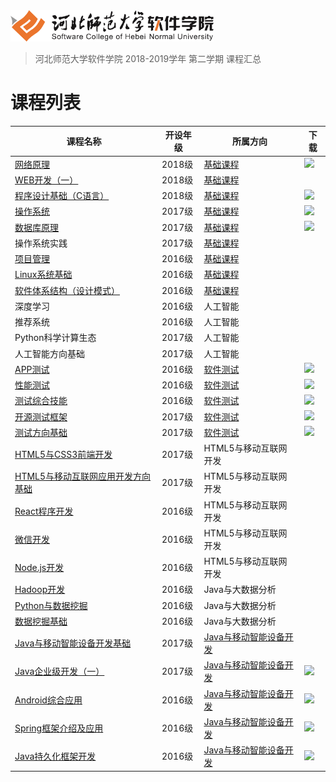 <img src="./image/logo.png" height="50" />

> 河北师范大学软件学院 2018-2019学年 第二学期 课程汇总

# 课程列表

|课程名称|开设年级|所属方向|下载|
|-------|-------|-------|-------|
|[网络原理](https://github.com/edu2act/course-NetWork/tree/2018-2019-2st) | 2018级 | [基础课程](./courses/基础课程) |[![](https://img.shields.io/badge/term-2018--2019--1st-9cf.svg)](https://github.com/edu2act/course-NetWork/releases/tag/2018-2019-2st) |
|[WEB开发（一）](https://github.com/edu2act/course-web1/) | 2018级 | [基础课程](./courses/基础课程) | |
|[程序设计基础（C语言）](https://github.com/edu2act/course-C/tree/2018-2019-2st) | 2018级 | [基础课程](./courses/基础课程) |[![](https://img.shields.io/badge/term-2018--2019--1st-9cf.svg)](https://github.com/edu2act/course-C/releases/tag/2018-2019-2st) |
|[操作系统](https://github.com/edu2act/course-OS/tree/2018-2019-2st) | 2017级 | [基础课程](./courses/基础课程) |[![](https://img.shields.io/badge/term-2018--2019--1st-9cf.svg)](https://github.com/edu2act/course-OS/releases/tag/2018-2019-2st) |
|[数据库原理](https://github.com/edu2act/course-DataBase/tree/2018-2019-2st) | 2017级 | [基础课程](./courses/基础课程) |[![](https://img.shields.io/badge/term-2018--2019--1st-9cf.svg)](https://github.com/edu2act/course-DataBase/releases/tag/2018-2019-2st) |
|操作系统实践 | 2017级 | [基础课程](./courses/基础课程) | |
|[项目管理](https://github.com/edu2act/course-IT-Project-Management/) | 2016级 | [基础课程](./courses/基础课程) | |
|[Linux系统基础](https://github.com/edu2act/course-linux-system/) | 2016级 | [基础课程](./courses/基础课程) | |
|[软件体系结构（设计模式）](https://github.com/edu2act/course-Software-architecture/) | 2016级 | [基础课程](./courses/基础课程) | |
|深度学习 | 2016级 | 人工智能 | |
|推荐系统 | 2016级 | 人工智能 | |
|Python科学计算生态 |2017级 |人工智能 | |
|人工智能方向基础 | 2017级 | 人工智能 | |
|[APP测试](https://github.com/edu2act/course-APP-Testing/tree/2018-2019-2st) | 2016级 | [软件测试](./courses/软件测试) |[![](https://img.shields.io/badge/term-2018--2019--1st-9cf.svg)](https://github.com/edu2act/course-APP-Testing/releases/tag/2018-2019-2st) |
|[性能测试](https://github.com/edu2act/course-Load-Testing/tree/2018-2019-2st) | 2016级 | [软件测试](./courses/软件测试) |[![](https://img.shields.io/badge/term-2018--2019--1st-9cf.svg)](https://github.com/edu2act/course-Load-Testing/releases/tag/2018-2019-2st) |
|[测试综合技能](https://github.com/edu2act/course-testing-comprehensive-skill/tree/2018-2019-2st) | 2016级 | [软件测试](./courses/软件测试) |[![](https://img.shields.io/badge/term-2018--2019--1st-9cf.svg)](https://github.com/edu2act/course-testing-comprehensive-skill/releases/tag/2018-2019-2st) |
|[开源测试框架](https://github.com/edu2act/course-web-driver/tree/2018-2019-2st) | 2017级 | [软件测试](./courses/软件测试) |[![](https://img.shields.io/badge/term-2018--2019--1st-9cf.svg)](https://github.com/edu2act/course-web-driver/releases/tag/2018-2019-2st) |
|[测试方向基础](https://github.com/edu2act/course-JavaEE/tree/2018-2019-2st) | 2017级 | [软件测试](./courses/软件测试) |[![](https://img.shields.io/badge/term-2018--2019--1st-9cf.svg)](https://github.com/edu2act/course-JavaEE/releases/tag/2018-2019-2st) |
|[HTML5与CSS3前端开发](https://github.com/edu2act/course-HTML5-and-mobile-internet-development-fondation) | 2017级 | HTML5与移动互联网开发 | |
|[HTML5与移动互联网应用开发方向基础](https://github.com/edu2act/course-javascript-advanced) | 2017级 | HTML5与移动互联网开发 | |
|[React程序开发](https://github.com/edu2act/course-react) | 2016级 | HTML5与移动互联网开发 | |
|[微信开发](https://github.com/edu2act/course-wechat-and-miniprogram) | 2016级 | HTML5与移动互联网开发 | |
|[Node.js开发](https://github.com/edu2act/course-nodejs) | 2016级 | HTML5与移动互联网开发 | |
|[Hadoop开发](https://github.com/edu2act/course-Hadoop/) | 2016级 | Java与大数据分析 | |
|[Python与数据挖掘](https://github.com/edu2act/course-Python/) | 2016级 | Java与大数据分析 | |
|[数据挖掘基础](https://github.com/edu2act/course-Fundamentals-of-data-mining/) | 2016级 | Java与大数据分析 | |
|[Java与移动智能设备开发基础](https://github.com/edu2act/course-android) | 2017级 | [Java与移动智能设备开发](./courses/Java与移动智能设备开发) | |
|[Java企业级开发（一）](https://github.com/edu2act/course-JavaEE/tree/2018-2019-2st) | 2017级 | [Java与移动智能设备开发](./courses/Java与移动智能设备开发) |[![](https://img.shields.io/badge/term-2018--2019--1st-9cf.svg)](https://github.com/edu2act/course-JavaEE/releases/tag/2018-2019-2st) |
|[Android综合应用](https://github.com/edu2act/course-Android-Integrated-Application/tree/2018-2019-2st) | 2016级 | [Java与移动智能设备开发](./courses/Java与移动智能设备开发) |[![](https://img.shields.io/badge/term-2018--2019--1st-9cf.svg)](https://github.com/edu2act/course-Android-Integrated-Application/releases/tag/2018-2019-2st) |
|[Spring框架介绍及应用](https://github.com/edu2act/course-spring/tree/2018-2019-2st) | 2016级 | [Java与移动智能设备开发](./courses/Java与移动智能设备开发) |[![](https://img.shields.io/badge/term-2018--2019--1st-9cf.svg)](https://github.com/edu2act/course-spring/releases/tag/2018-2019-2st) |
|[Java持久化框架开发](https://github.com/edu2act/course-hibernate/tree/2018-2019-2st) | 2016级 | [Java与移动智能设备开发](./courses/Java与移动智能设备开发) |[![](https://img.shields.io/badge/term-2018--2019--1st-9cf.svg)](https://github.com/edu2act/course-hibernate/releases/tag/2018-2019-2st) |

